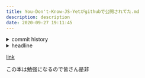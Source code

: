 ```yaml
---
title: You-Don't-Know-JS-Yetがgithubで公開されてた.md
description: description
date: 2020-09-27 19:11:45
---
```

<!-- history area start -->
<details><summary>commit history</summary><div><ol>
<li>2020/09/27 19:09:40 3673546</li>
</ol></div></details>
<!-- history area end -->
<!-- toc area start -->
<details><summary>headline</summary><div>
<!-- START doctoc -->
<!-- END doctoc -->

</div></details>

<!-- toc area end -->
[link](https://github.com/getify/You-Dont-Know-JS)

この本は勉強になるので皆さん是非
